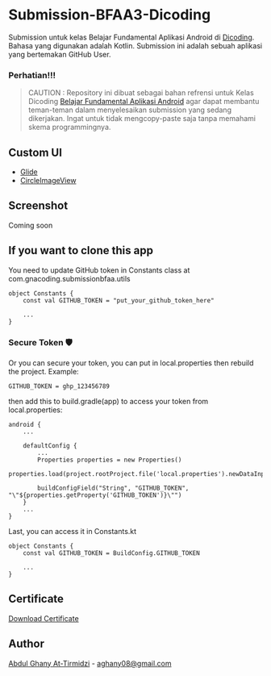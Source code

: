 # Submission-BFAA3-Dicoding

Submission untuk kelas Belajar Fundamental Aplikasi Android di [Dicoding](https://www.dicoding.com). Bahasa yang digunakan adalah Kotlin. 
Submission ini adalah sebuah aplikasi yang bertemakan GitHub User.

### Perhatian!!!

> CAUTION : Repository ini dibuat sebagai bahan refrensi untuk Kelas Dicoding [Belajar Fundamental Aplikasi Android](https://www.dicoding.com/academies/14) 
agar dapat membantu teman-teman dalam menyelesaikan submission yang sedang dikerjakan. Ingat untuk tidak mengcopy-paste saja tanpa memahami skema programmingnya.

## Custom UI

- [Glide](https://github.com/bumptech/glide)
- [CircleImageView](https://github.com/hdodenhof/CircleImageView)

## Screenshot
Coming soon

## If you want to clone this app
You need to update GitHub token in Constants class at com.gnacoding.submissionbfaa.utils
```
object Constants {
    const val GITHUB_TOKEN = "put_your_github_token_here"
    
    ...
}
```

### Secure Token 🛡️
Or you can secure your token, you can put in local.properties then rebuild the project. Example:
```
GITHUB_TOKEN = ghp_123456789
```
then add this to build.gradle(app) to access your token from local.properties:
```
android {
    ...
    
    defaultConfig {
        ...
        Properties properties = new Properties()
        properties.load(project.rootProject.file('local.properties').newDataInputStream())

        buildConfigField("String", "GITHUB_TOKEN", "\"${properties.getProperty('GITHUB_TOKEN')}\"")
    }
    ...
}
```
Last, you can access it in Constants.kt
```
object Constants {
    const val GITHUB_TOKEN = BuildConfig.GITHUB_TOKEN
    
    ...
}
```

## Certificate

[Download Certificate](https://www.dicoding.com/certificates/NVP714YNRPR0)

## Author

[Abdul Ghany At-Tirmidzi](https://www.linkedin.com/in/abghany/) - aghany08@gmail.com
